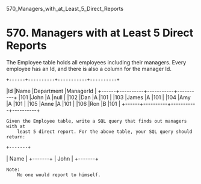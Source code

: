 570_Managers_with_at_Least_5_Direct_Reports
# 570. Managers with at Least 5 Direct Reports

The Employee table holds all employees including their managers. Every employee
        has an Id, and there is also a column for the manager Id.

    +------+----------+-----------+----------+
|Id    |Name 	  |Department |ManagerId |
+------+----------+-----------+----------+
|101   |John 	  |A 	      |null      |
|102   |Dan 	  |A 	      |101       |
|103   |James 	  |A 	      |101       |
|104   |Amy 	  |A 	      |101       |
|105   |Anne 	  |A 	      |101       |
|106   |Ron 	  |B 	      |101       |
+------+----------+-----------+----------+

    Given the Employee table, write a SQL query that finds out managers with at
        least 5 direct report. For the above table, your SQL query should return:

    +-------+
| Name  |
+-------+
| John  |
+-------+

    Note:
        No one would report to himself.